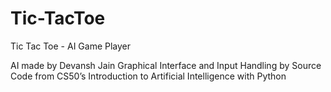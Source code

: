 # Tic-TacToe
Tic Tac Toe - AI Game Player

AI made by Devansh Jain
Graphical Interface and Input Handling by Source Code from CS50’s Introduction to Artificial Intelligence with Python
